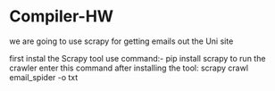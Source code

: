 # Compiler-HW
we are going to use scrapy for getting emails out the Uni site

first instal the Scrapy tool
use command:-
    pip install scrapy
to run the crawler enter this command after installing the tool:
scrapy crawl email_spider -o txt
